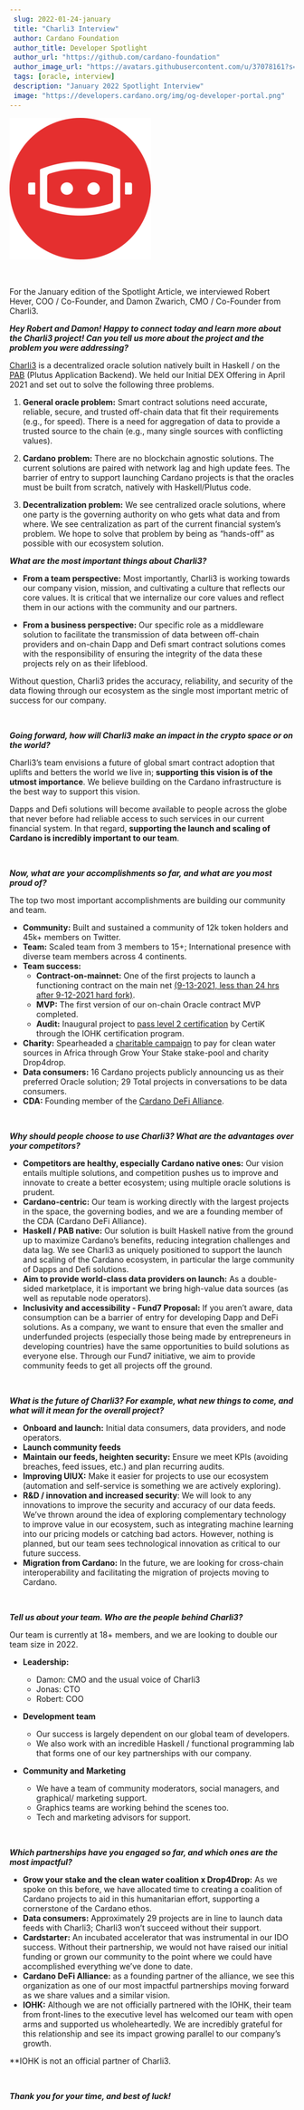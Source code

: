 ```yaml
---
 slug: 2022-01-24-january
 title: "Charli3 Interview"
 author: Cardano Foundation
 author_title: Developer Spotlight
 author_url: "https://github.com/cardano-foundation"
 author_image_url: "https://avatars.githubusercontent.com/u/37078161?s=200&v=4"
 tags: [oracle, interview]
 description: "January 2022 Spotlight Interview"
 image: "https://developers.cardano.org/img/og-developer-portal.png"
---
```


 ![title image](../static/img/devblog/charli3.png)

 <br />

 For the January edition of the Spotlight Article, we interviewed Robert Hever, COO / Co-Founder, and Damon Zwarich, CMO / Co-Founder from Charli3.
 <br />

 **_Hey Robert and Damon! Happy to connect today and learn more about the Charli3 project! Can you tell us more about the project and the problem you were addressing?_**

 [Charli3](https://charli3.io/) is a decentralized oracle solution natively built in Haskell / on the [PAB](https://docs.cardano.org/plutus/Plutus-tools) (Plutus Application Backend). We held our Initial DEX Offering in April 2021 and set out to solve the following three problems.

 1. **General oracle problem:** Smart contract solutions need accurate, reliable, secure, and trusted off-chain data that fit their requirements (e.g., for speed). There is a need for aggregation of data to provide a trusted source to the chain (e.g., many single sources with conflicting values).

 2. **Cardano problem:** There are no blockchain agnostic solutions. The current solutions are paired with network lag and high update fees. The barrier of entry to support launching Cardano projects is that the oracles must be built from scratch, natively with Haskell/Plutus code. 

 3. **Decentralization problem:** We see centralized oracle solutions, where one party is the governing authority on who gets what data and from where. We see centralization as part of the current financial system’s problem. We hope to solve that problem by being as “hands-off” as possible with our ecosystem solution.

<!-- truncate -->

 **_What are the most important things about Charli3?_**

 - **From a team perspective:** Most importantly, Charli3 is working towards our company vision, mission, and cultivating a culture that reflects our core values. It is critical that we internalize our core values and reflect them in our actions with the community and our partners.

 - **From a business perspective:** Our specific role as a middleware solution to facilitate the transmission of data between off-chain providers and on-chain Dapp and Defi smart contract solutions comes with the responsibility of ensuring the integrity of the data these projects rely on as their lifeblood. 

 Without question, Charli3 prides the accuracy, reliability, and security of the data flowing through our ecosystem as the single most important metric of success for our company. 

 <br />

 **_Going forward, how will Charli3 make an impact in the crypto space or on the world?_**

 Charli3’s team envisions a future of global smart contract adoption that uplifts and betters the world we live in; **supporting this vision is of the utmost importance**. We believe building on the Cardano infrastructure is the best way to support this vision.

 Dapps and Defi solutions will become available to people across the globe that never before had reliable access to such services in our current financial system. In that regard, **supporting the launch and scaling of Cardano is incredibly important to our team**.

 <br />

 **_Now, what are your accomplishments so far, and what are you most proud of?_**

 The top two most important accomplishments are building our community and team.

 - **Community:** Built and sustained a community of 12k token holders and 45k+ members on Twitter.
 - **Team:** Scaled team from 3 members to 15+; International presence with diverse team members across 4 continents.
 - **Team success:**
     - **Contract-on-mainnet:** One of the first projects to launch a functioning contract on the main net [(9-13-2021, less than 24 hrs after 9-12-2021 hard fork)](https://cardanoscan.io/transaction/6e18eff1930b29f133599577c0e06225372ac33846cbdddcd0d0d47b224c19e1).
     - **MVP:** The first version of our on-chain Oracle contract MVP completed.
     - **Audit:** Inaugural project to [pass level 2 certification](https://charli3.io/assets/downloads/REP-Charli3.io-2021-11-15.pdf) by CertiK through the IOHK certification program.
 - **Charity:** Spearheaded a [charitable campaign](https://www.growyourstake.com/2021/08/02/the-right-to-clean-water/) to pay for clean water sources in Africa through Grow Your Stake stake-pool and charity Drop4drop. 
 - **Data consumers:** 16 Cardano projects publicly announcing us as their preferred Oracle solution; 29 Total projects in conversations to be data consumers.
 - **CDA:** Founding member of the [Cardano DeFi Alliance](https://cardanodefialliance.org/). 



 <br />

 **_Why should people choose to use Charli3? What are the advantages over your competitors?_**

 - **Competitors are healthy, especially Cardano native ones:** Our vision entails multiple solutions, and competition pushes us to improve and innovate to create a better ecosystem; using multiple oracle solutions is prudent.
 - **Cardano-centric:**  Our team is working directly with the largest projects in the space, the governing bodies, and we are a founding member of the CDA (Cardano DeFi Alliance). 
 - **Haskell / PAB native:** Our solution is built Haskell native from the ground up to maximize Cardano’s benefits, reducing integration challenges and data lag. We see Charli3 as uniquely positioned to support the launch and scaling of the Cardano ecosystem, in particular the large community of Dapps and Defi solutions. 
 - **Aim to provide world-class data providers on launch:** As a double-sided marketplace, it is important we bring high-value data sources (as well as reputable node operators).
 - **Inclusivity and accessibility - Fund7 Proposal:** If you aren’t aware, data consumption can be a barrier of entry for developing Dapp and DeFi solutions. As a company, we want to ensure that even the smaller and underfunded projects (especially those being made by entrepreneurs in developing countries) have the same opportunities to build solutions as everyone else. Through our Fund7 initiative, we aim to provide community feeds to get all projects off the ground.  


 <br />

 **_What is the future of Charli3? For example, what new things to come, and what will it mean for the overall project?_**

 - **Onboard and launch:** Initial data consumers, data providers, and node operators.
 - **Launch community feeds**
 - **Maintain our feeds, heighten security:** Ensure we meet KPIs (avoiding breaches, feed issues, etc.) and plan recurring audits.
 - **Improving UIUX:** Make it easier for projects to use our ecosystem (automation and self-service is something we are actively exploring).
 - **R&D / innovation and increased security**: We will look to any innovations to improve the security and accuracy of our data feeds. We’ve thrown around the idea of exploring complementary technology to improve value in our ecosystem, such as integrating machine learning into our pricing models or catching bad actors. However, nothing is planned, but our team sees technological innovation as critical to our future success.
 - **Migration from Cardano:** In the future, we are looking for cross-chain interoperability and facilitating the migration of projects moving to Cardano.


 <br />

 **_Tell us about your team. Who are the people behind Charli3?_**

 Our team is currently at 18+ members, and we are looking to double our team size in 2022.
 - **Leadership:**
     - Damon: CMO and the usual voice of Charli3
     - Jonas: CTO 
     - Robert: COO

 - **Development team**
     - Our success is largely dependent on our global team of developers. 
     - We also work with an incredible Haskell / functional programming lab that forms one of our key partnerships with our company.

 - **Community and Marketing**
     - We have a team of community moderators, social managers, and graphical/ marketing support. 
     - Graphics teams are working behind the scenes too.
     - Tech and marketing advisors for support.


 <br />

 **_Which partnerships have you engaged so far, and which ones are the most impactful?_**

 - **Grow your stake and the clean water coalition x Drop4Drop:** As we spoke on this before, we have allocated time to creating a coalition of Cardano projects to aid in this humanitarian effort, supporting a cornerstone of the Cardano ethos. 
 - **Data consumers:** Approximately 29 projects are in line to launch data feeds with Charli3; Charli3 won’t succeed without their support.
 - **Cardstarter:** An incubated accelerator that was instrumental in our IDO success. Without their partnership, we would not have raised our initial funding or grown our community to the point where we could have accomplished everything we’ve done to date.
 - **Cardano DeFi Alliance:** as a founding partner of the alliance, we see this organization as one of our most impactful partnerships moving forward as we share values and a similar vision.
 - **IOHK:** Although we are not officially partnered with the IOHK, their team from front-lines to the executive level has welcomed our team with open arms and supported us wholeheartedly. We are incredibly grateful for this relationship and see its impact growing parallel to our company’s growth.

 **IOHK is not an official partner of Charli3.


 <br />

 **_Thank you for your time, and best of luck!_**

 <br />
